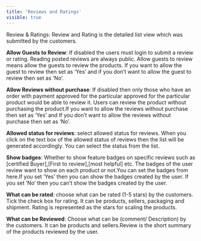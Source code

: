 ```yaml
---
title: 'Reviews and Ratings'
visible: true
---
```



Review & Ratings: 
Review and Rating is the detailed list view which was submitted by the customers.

**Allow Guests to Review**: If disabled the users must login to submit a review or rating. Reading posted reviews are always public. Allow guests to review means allow the guests to review the products. If you want to allow the guest to review then set as ‘Yes’ and if you don’t want to allow the guest to review then set as ‘No’.

**Allow Reviews without purchase**: If disabled then only those who have an order with payment approved for the particular approved for the particular product would be able to review it. Users can review the product without purchasing the product.If you want to allow the reviews without purchase then set as ‘Yes’ and If you don’t  want to allow the reviews without purchase then set as ‘No’.

**Allowed status for reviews**: select allowed status for reviews. When you click on the text box of the allowed status of reviews then the list will be generated accordingly. You can select the status from the list.

**Show badges**: Whether to show feature badges on specific reviews such as [certified Buyer],[First to review],[most helpful] etc. The badges of the user review want to show on each product or not.You can set the badges from here.If you set ‘Yes’ then you can show the badges created by the user. If you set ‘No’ then you can’t show the badges created by the user.

**What can be rated**: choose what can be rated (1-5 stars) by the customers. Tick the check box for rating. It can be products, sellers, packaging and shipment. Rating is represented as the stars for scaling the products.

**What can be Reviewed**: Choose what can be (comment/ Description) by the customers. It can be products and sellers.Review is the short summary of the products reviewed by the user.